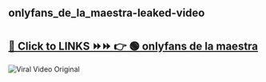 
 ## onlyfans_de_la_maestra-leaked-video 

# <h2><a href="https://clipsfans.com/onlyfans_de_la_maestra&ref=git">🔗 Click to LINKS ⏩⏩ 👉 🟢 onlyfans de la maestra </a></h2>

<a href="https://clipsfans.com/onlyfans_de_la_maestra&ref=git" rel="nofollow" data-target="animated-image.originalLink"><img src="https://i.ibb.co.com/xMMVF88/686577567.gif" alt="Viral Video Original" style="max-width: 100%; display: inline-block;" data-target="animated-image.originalImage"></a>
